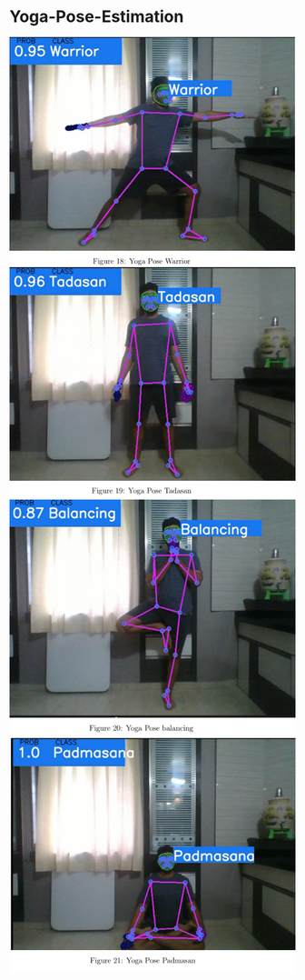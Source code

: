 # Yoga-Pose-Estimation
![Yoga Pose Warrior](images/1.png)
![Yoga Pose Tadasan](images/2.png)
![Yoga Pose Balancing](images/3.png)
![Yoga Pose Padmasana](images/4.png)
